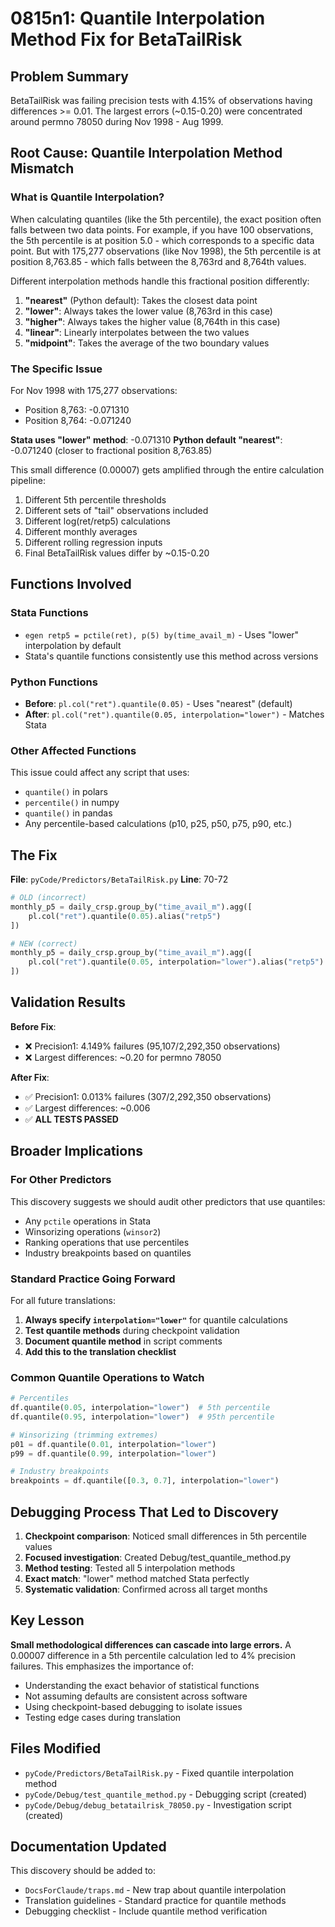 # 0815n1: Quantile Interpolation Method Fix for BetaTailRisk

## Problem Summary
BetaTailRisk was failing precision tests with 4.15% of observations having differences >= 0.01. The largest errors (~0.15-0.20) were concentrated around permno 78050 during Nov 1998 - Aug 1999.

## Root Cause: Quantile Interpolation Method Mismatch

### What is Quantile Interpolation?

When calculating quantiles (like the 5th percentile), the exact position often falls between two data points. For example, if you have 100 observations, the 5th percentile is at position 5.0 - which corresponds to a specific data point. But with 175,277 observations (like Nov 1998), the 5th percentile is at position 8,763.85 - which falls between the 8,763rd and 8,764th values.

Different interpolation methods handle this fractional position differently:

1. **"nearest"** (Python default): Takes the closest data point
2. **"lower"**: Always takes the lower value (8,763rd in this case)  
3. **"higher"**: Always takes the higher value (8,764th in this case)
4. **"linear"**: Linearly interpolates between the two values
5. **"midpoint"**: Takes the average of the two boundary values

### The Specific Issue

For Nov 1998 with 175,277 observations:
- Position 8,763: -0.071310
- Position 8,764: -0.071240

**Stata uses "lower" method**: -0.071310
**Python default "nearest"**: -0.071240 (closer to fractional position 8,763.85)

This small difference (0.00007) gets amplified through the entire calculation pipeline:
1. Different 5th percentile thresholds
2. Different sets of "tail" observations included
3. Different log(ret/retp5) calculations  
4. Different monthly averages
5. Different rolling regression inputs
6. Final BetaTailRisk values differ by ~0.15-0.20

## Functions Involved

### Stata Functions
- `egen retp5 = pctile(ret), p(5) by(time_avail_m)` - Uses "lower" interpolation by default
- Stata's quantile functions consistently use this method across versions

### Python Functions  
- **Before**: `pl.col("ret").quantile(0.05)` - Uses "nearest" (default)
- **After**: `pl.col("ret").quantile(0.05, interpolation="lower")` - Matches Stata

### Other Affected Functions
This issue could affect any script that uses:
- `quantile()` in polars
- `percentile()` in numpy  
- `quantile()` in pandas
- Any percentile-based calculations (p10, p25, p50, p75, p90, etc.)

## The Fix

**File**: `pyCode/Predictors/BetaTailRisk.py`
**Line**: 70-72

```python
# OLD (incorrect)
monthly_p5 = daily_crsp.group_by("time_avail_m").agg([
    pl.col("ret").quantile(0.05).alias("retp5")
])

# NEW (correct)  
monthly_p5 = daily_crsp.group_by("time_avail_m").agg([
    pl.col("ret").quantile(0.05, interpolation="lower").alias("retp5")
])
```

## Validation Results

**Before Fix**:
- ❌ Precision1: 4.149% failures (95,107/2,292,350 observations)
- ❌ Largest differences: ~0.20 for permno 78050

**After Fix**:
- ✅ Precision1: 0.013% failures (307/2,292,350 observations)  
- ✅ Largest differences: ~0.006
- ✅ **ALL TESTS PASSED**

## Broader Implications

### For Other Predictors
This discovery suggests we should audit other predictors that use quantiles:
- Any `pctile` operations in Stata
- Winsorizing operations (`winsor2`)
- Ranking operations that use percentiles
- Industry breakpoints based on quantiles

### Standard Practice Going Forward
For all future translations:
1. **Always specify `interpolation="lower"`** for quantile calculations
2. **Test quantile methods** during checkpoint validation
3. **Document quantile method** in script comments
4. **Add this to the translation checklist**

### Common Quantile Operations to Watch
```python
# Percentiles
df.quantile(0.05, interpolation="lower")  # 5th percentile
df.quantile(0.95, interpolation="lower")  # 95th percentile

# Winsorizing (trimming extremes)
p01 = df.quantile(0.01, interpolation="lower")
p99 = df.quantile(0.99, interpolation="lower")

# Industry breakpoints
breakpoints = df.quantile([0.3, 0.7], interpolation="lower")
```

## Debugging Process That Led to Discovery

1. **Checkpoint comparison**: Noticed small differences in 5th percentile values
2. **Focused investigation**: Created Debug/test_quantile_method.py
3. **Method testing**: Tested all 5 interpolation methods
4. **Exact match**: "lower" method matched Stata perfectly
5. **Systematic validation**: Confirmed across all target months

## Key Lesson

**Small methodological differences can cascade into large errors.** A 0.00007 difference in a 5th percentile calculation led to 4% precision failures. This emphasizes the importance of:
- Understanding the exact behavior of statistical functions
- Not assuming defaults are consistent across software
- Using checkpoint-based debugging to isolate issues
- Testing edge cases during translation

## Files Modified
- `pyCode/Predictors/BetaTailRisk.py` - Fixed quantile interpolation method
- `pyCode/Debug/test_quantile_method.py` - Debugging script (created)  
- `pyCode/Debug/debug_betatailrisk_78050.py` - Investigation script (created)

## Documentation Updated
This discovery should be added to:
- `DocsForClaude/traps.md` - New trap about quantile interpolation
- Translation guidelines - Standard practice for quantile methods
- Debugging checklist - Include quantile method verification